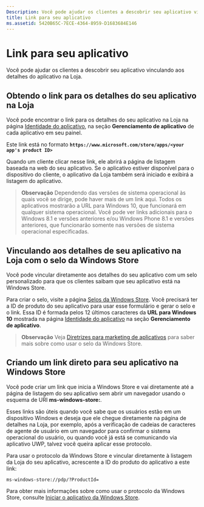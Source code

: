 ```yaml
---
Description: Você pode ajudar os clientes a descobrir seu aplicativo vinculando aos detalhes do aplicativo na Loja.
title: Link para seu aplicativo
ms.assetid: 5420B65C-7ECE-4364-8959-D1683684E146
---
```


# Link para seu aplicativo


Você pode ajudar os clientes a descobrir seu aplicativo vinculando aos detalhes do aplicativo na Loja.

## Obtendo o link para os detalhes do seu aplicativo na Loja


Você pode encontrar o link para os detalhes do seu aplicativo na Loja na página [Identidade do aplicativo](view-app-identity-details.md), na seção **Gerenciamento de aplicativo** de cada aplicativo em seu painel.

Este link está no formato **`https://www.microsoft.com/store/apps/<your app's product ID>`**

Quando um cliente clicar nesse link, ele abrirá a página de listagem baseada na web do seu aplicativo. Se o aplicativo estiver disponível para o dispositivo do cliente, o aplicativo da Loja também será iniciado e exibirá a listagem do aplicativo.

> **Observação**  Dependendo das versões de sistema operacional às quais você se dirige, pode haver mais de um link aqui. Todos os aplicativos mostrarão a URL para Windows 10, que funcionará em qualquer sistema operacional. Você pode ver links adicionais para o Windows 8.1 e versões anteriores e/ou Windows Phone 8.1 e versões anteriores, que funcionarão somente nas versões de sistema operacional especificadas.

 

## Vinculando aos detalhes de seu aplicativo na Loja com o selo da Windows Store


Você pode vincular diretamente aos detalhes do seu aplicativo com um selo personalizado para que os clientes saibam que seu aplicativo está na Windows Store.

Para criar o selo, visite a página [Selos da Windows Store](http://go.microsoft.com/fwlink/p/?LinkID=534236). Você precisará ter a ID de produto do seu aplicativo para usar esse formulário e gerar o selo e o link. Essa ID é formada pelos 12 últimos caracteres da **URL para Windows 10** mostrada na página [Identidade do aplicativo](view-app-identity-details.md) na seção **Gerenciamento de aplicativo**.

> **Observação**  Veja [Diretrizes para marketing de aplicativos](app-marketing-guidelines.md) para saber mais sobre como usar o selo da Windows Store.

 

## Criando um link direto para seu aplicativo na Windows Store


Você pode criar um link que inicia a Windows Store e vai diretamente até a página de listagem do seu aplicativo sem abrir um navegador usando o esquema de URI **ms-windows-store:**.

Esses links são úteis quando você sabe que os usuários estão em um dispositivo Windows e deseja que ele chegue diretamente na página de detalhes na Loja, por exemplo, após a verificação de cadeias de caracteres de agente de usuário em um navegador para confirmar o sistema operacional do usuário, ou quando você já está se comunicando via aplicativo UWP, talvez você queira aplicar esse protocolo.

Para usar o protocolo da Windows Store e vincular diretamente à listagem da Loja do seu aplicativo, acrescente a ID do produto do aplicativo a este link:

`ms-windows-store://pdp/?ProductId=`

Para obter mais informações sobre como usar o protocolo da Windows Store, consulte [Iniciar o aplicativo da Windows Store](https://msdn.microsoft.com/library/windows/apps/mt228343).

 

 






<!--HONumber=Mar16_HO1-->


